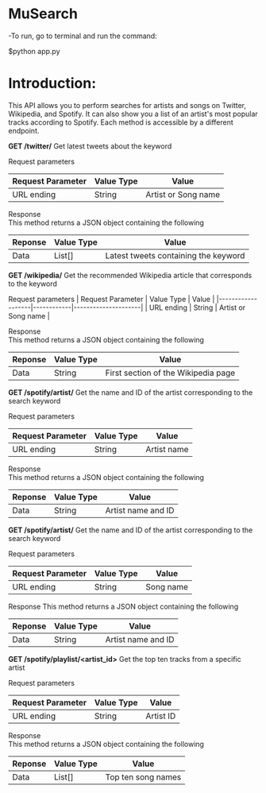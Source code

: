 # MuSearch

-To run, go to terminal and run the command:

$python app.py

# Introduction:

This API allows you to perform searches for artists and songs on Twitter, Wikipedia, and Spotify. It can also show you a list of an artist's most popular tracks according to Spotify. Each method is accessible by a different endpoint.

**GET /twitter/<keyword>**
Get latest tweets about the keyword

Request parameters

| Request Parameter | Value Type | Value               |
|-------------------|------------|---------------------|
| URL ending        | String     | Artist or Song name |

Response  
This method returns a JSON object containing the following

| Reponse | Value Type | Value                                |
|---------|------------|--------------------------------------|
| Data    | List[]     | Latest tweets containing the keyword |

**GET /wikipedia/<keyword>**
Get the recommended Wikipedia article that corresponds to the keyword

Request parameters
| Request Parameter | Value Type | Value               |
|-------------------|------------|---------------------|
| URL ending        | String     | Artist or Song name |

Response  
This method returns a JSON object containing the following

| Reponse | Value Type | Value                               |
|---------|------------|-------------------------------------|
| Data    | String     | First section of the Wikipedia page |

**GET /spotify/artist/<keyword>**
Get the name and ID of the artist corresponding to the search keyword

Request parameters

| Request Parameter | Value Type | Value       |
|-------------------|------------|-------------|
| URL ending        | String     | Artist name |

Response  
This method returns a JSON object containing the following

| Reponse | Value Type | Value              |
|---------|------------|--------------------|
| Data    | String     | Artist name and ID |

**GET /spotify/artist/<keyword>**
Get the name and ID of the artist corresponding to the search keyword

Request parameters

| Request Parameter | Value Type | Value     |
|-------------------|------------|-----------|
| URL ending        | String     | Song name |

Response
This method returns a JSON object containing the following

| Reponse | Value Type | Value              |
|---------|------------|--------------------|
| Data    | String     | Artist name and ID |

**GET /spotify/playlist/<artist_id>**
Get the top ten tracks from a specific artist

Request parameters

| Request Parameter | Value Type | Value     |
|-------------------|------------|-----------|
| URL ending        | String     | Artist ID |

Response  
This method returns a JSON object containing the following

| Reponse | Value Type | Value              |
|---------|------------|--------------------|
| Data    | List[]     | Top ten song names |
